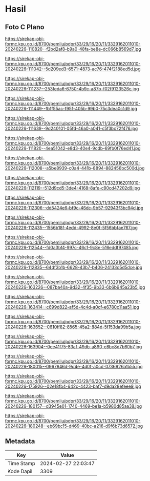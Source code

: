 # Hasil

## Foto C Plano

https://sirekap-obj-formc.kpu.go.id/8700/pemilu/pdpr/33/29/16/20/11/3329162011010-20240226-110820--f2bd2af8-b9a0-48fa-be8e-dc066b8569d7.jpg

https://sirekap-obj-formc.kpu.go.id/8700/pemilu/pdpr/33/29/16/20/11/3329162011010-20240226-111042--5d209ed3-6571-4873-ac76-474f2188ed5d.jpg

https://sirekap-obj-formc.kpu.go.id/8700/pemilu/pdpr/33/29/16/20/11/3329162011010-20240226-111237--253feda6-6750-4b9c-a87b-f02f9123526c.jpg

https://sirekap-obj-formc.kpu.go.id/8700/pemilu/pdpr/33/29/16/20/11/3329162011010-20240226-111449--fb1f55ac-f95f-405b-99b0-75c3dea0c1d9.jpg

https://sirekap-obj-formc.kpu.go.id/8700/pemilu/pdpr/33/29/16/20/11/3329162011010-20240226-111639--9d240101-05fd-46a0-a041-c5f3bc72f476.jpg

https://sirekap-obj-formc.kpu.go.id/8700/pemilu/pdpr/33/29/16/20/11/3329162011010-20240226-111820--4ea51042-e8d3-40e4-9cdb-69fb0f76ed41.jpg

https://sirekap-obj-formc.kpu.go.id/8700/pemilu/pdpr/33/29/16/20/11/3329162011010-20240226-112008--a5be8939-c0a4-441b-8894-882456bc500d.jpg

https://sirekap-obj-formc.kpu.go.id/8700/pemilu/pdpr/33/29/16/20/11/3329162011010-20240226-112119--512d9cd5-3de4-4168-8afe-c90cd47202d9.jpg

https://sirekap-obj-formc.kpu.go.id/8700/pemilu/pdpr/33/29/16/20/11/3329162011010-20240226-112306--dd5424e6-bf9c-46dc-9b57-92943f3bc94d.jpg

https://sirekap-obj-formc.kpu.go.id/8700/pemilu/pdpr/33/29/16/20/11/3329162011010-20240226-112435--1556b18f-4edd-4992-8e0f-5f56bbfae767.jpg

https://sirekap-obj-formc.kpu.go.id/8700/pemilu/pdpr/33/29/16/20/11/3329162011010-20240226-112544--fd0a3bf4-997c-46c1-9c8e-516eddf97485.jpg

https://sirekap-obj-formc.kpu.go.id/8700/pemilu/pdpr/33/29/16/20/11/3329162011010-20240226-112835--64df3b1b-6628-43b7-b406-24133d5d5dce.jpg

https://sirekap-obj-formc.kpu.go.id/8700/pemilu/pdpr/33/29/16/20/11/3329162011010-20240226-163226--087ba40a-9d32-4f35-9b33-6b6b945a23b5.jpg

https://sirekap-obj-formc.kpu.go.id/8700/pemilu/pdpr/33/29/16/20/11/3329162011010-20240226-163414--c699d822-af5d-4c4d-a0cf-e6780c11aa51.jpg

https://sirekap-obj-formc.kpu.go.id/8700/pemilu/pdpr/33/29/16/20/11/3329162011010-20240226-163652--0610ff82-8565-45a2-884d-5f153da99b5a.jpg

https://sirekap-obj-formc.kpu.go.id/8700/pemilu/pdpr/33/29/16/20/11/3329162011010-20240226-163904--0ee41f75-83af-49db-a890-e8bc8d7b60b7.jpg

https://sirekap-obj-formc.kpu.go.id/8700/pemilu/pdpr/33/29/16/20/11/3329162011010-20240226-180015--0967946d-9d4e-4d0f-a0cd-0736926a1b55.jpg

https://sirekap-obj-formc.kpu.go.id/8700/pemilu/pdpr/33/29/16/20/11/3329162011010-20240226-175926--02e18fb4-642c-4423-baf7-d9da28efeee9.jpg

https://sirekap-obj-formc.kpu.go.id/8700/pemilu/pdpr/33/29/16/20/11/3329162011010-20240226-180157--d3945e01-1740-4469-be1a-b5980d85aa38.jpg

https://sirekap-obj-formc.kpu.go.id/8700/pemilu/pdpr/33/29/16/20/11/3329162011010-20240226-180248--eb69bc15-d469-40bc-a216-d9f6b73d6572.jpg


## Metadata

| Key        | Value               |
| ---------- | ------------------- |
| Time Stamp | 2024-02-27 22:03:47 |
| Kode Dapil | 3309                |



